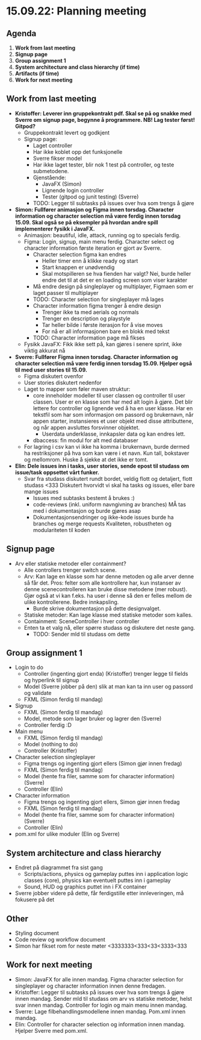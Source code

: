 # 15.09.22: Planning meeting
## Agenda
1. **Work from last meeting**
2. **Signup page**
3. **Group assignment 1**
4. **System architecture and class hierarchy (if time)**
5. **Artifacts (if time)**
6. **Work for next meeting**

## Work from last meeting
* **Kristoffer: Leverer inn gruppekontrakt pdf. Skal se på og snakke med Sverre om signup page, begynne å programmere. NB! Lag tester først! Gitpod?**
    * Gruppekontrakt levert og godkjent
    * Signup page:
        * Laget controller
        * Har ikke koblet opp det funksjonelle
        * Sverre fikser model
        * Har ikke laget tester, blir nok 1 test på controller, og teste submetodene.
        * Gjenstående:
            * JavaFX (Simon)
            * Lignende login controller
            * Tester (gitpod og junit testing) (Sverre)
        * TODO: Legger til subtasks på issues over hva som trengs å gjøre
* **Simon: Fullfører animasjon og Figma innen torsdag. Character information og character selection må være ferdig innen torsdag 15.09. Skal også se på eksempler på hvordan andre spill implementerer fysikk i JavaFX.**
    * Animasjon: beautiful, idle, attack, running og to specials ferdig.
    * Figma: Login, signup, main menu ferdig. Character select og character information første iteration er gjort av Sverre.
        * Character selection figma kan endres
            * Heller timer enn å klikke ready og start
            * Start knappen er unødvendig
            * Skal motspilleren se hva fienden har valgt? Nei, burde heller endre det til at det er en loading screen som viser karakter
        * Må endre design på singleplayer og multiplayer, Figmaen som er laget passer til multiplayer
        * TODO: Character selection for singleplayer må lages
        * Character information figma trenger å endre design
            * Trenger ikke ta med aerials og normals
            * Trenger en description og playstyle
            * Tar heller bilde i første iterasjon for å vise moves
            * For nå er all informasjonen bare en blokk med tekst
        * TODO: Character information page må fikses
    * Fysikk JavaFX: Fikk ikke sett på, kan gjøres i senere sprint, ikke viktig akkurat nå
* **Sverre: Fullfører Figma innen torsdag. Character information og character selection må være ferdig innen torsdag 15.09. Hjelper også til med user stories til 15.09.**
    * Figma diskutert ovenfor
    * User stories diskutert nedenfor
    * Laget to mapper som føler maven struktur:
        * core inneholder modeller til user classen og controller til user classen. User er en klasse som har med alt login å gjøre. Det blir lettere for controller og lignende ved å ha en user klasse. Har en tekstfil som har som informasjon om passord og brukernavn, når appen starter, instansieres et user objekt med disse attributtene, og når appen avsluttes forsvinner objektet.
            * Userdata underklasse, innkapsler data og kan endres lett.
        * dbaccess: fin modul for alt med databaser
    * For lagring i csv kan vi ikke ha komma i brukernavn, burde dermed ha restriksjoner på hva som kan være i et navn. Kun tall, bokstaver og mellomrom. Huske å sjekke at det ikke er tomt.
* **Elin: Dele issues inn i tasks, user stories, sende epost til studass om issue/task oppsettet vårt funker.**
    * Svar fra studass diskutert rundt bordet, veldig flott og detaljert, flott studass <333 Diskutert hvorvidt vi skal ha tasks og issues, eller bare mange issues
        * Issues med subtasks bestemt å brukes :)
        * code-reviews (inkl. uniform navngivning av branches) MÅ tas med i dokumentasjon og burde gjøres asap
        * Dokumentasjonsendringer og ikke-kode issues burde ha branches og merge requests
        Kvaliteten, robustheten og modulariteten til koden

## Signup page
* Arv eller statiske metoder eller containment?
    * Alle controllers trenger switch scene.
    * Arv:  Kan lage en klasse som har denne metoden og alle arver denne så får det. Pros: felter som alle kontrollere har, kun instanser av denne scenecontrolleren kan bruke disse metodene (mer robust). Gjør også at vi kan f.eks. ha user i denne så den er felles mellom de ulike kontrollerene. Bedre innkapsling.
        * Burde skrive dokumentasjon på dette designvalget.
    * Statiske metoder: Kan lage klasse med statiske metoder som kalles.
    * Containment: SceneController i hver controller
    * Enten ta et valg nå, eller spørre studass og diskutere det neste gang.
        * TODO: Sender mld til studass om dette

## Group assignment 1
* Login to do
    * Controller (ingenting gjort enda) (Kristoffer) trenger legge til fields og hyperlink til signup
    * Model (Sverre jobber på den) slik at man kan ta inn user og passord og validate
    * FXML (Simon ferdig til mandag)
* Signup
    * FXML (Simon ferdig til mandag)
    * Model, metode som lager bruker og lagrer den (Sverre)
    * Controller ferdig :D
* Main menu
    * FXML (Simon ferdig til mandag)
    * Model (nothing to do)
    * Controller (Kristoffer)
* Character selection singleplayer
    * Figma trengs og ingenting gjort ellers (Simon gjør innen fredag)
    * FXML (Simon ferdig til mandag)
    * Model (hente fra filer, samme som for character information) (Sverre)
    * Controller (Elin)
* Character information
    * Figma trengs og ingenting gjort ellers, Simon gjør innen fredag
    * FXML (Simon ferdig til mandag)
    * Model (hente fra filer, samme som for character information) (Sverre)
    * Controller (Elin)
* pom.xml for ulike moduler (Elin og Sverre)

## System architecture and class hierarchy
* Endret på diagrammet fra sist gang
    * Scripts/actions, physics og gameplay puttes inn i application logic classes (core), physics kan eventuelt puttes inn i gameplay
    * Sound, HUD og graphics puttet inn i FX container
* Sverre jobber videre på dette, får ferdigstille etter innleveringen, må fokusere på det

## Other
* Styling document
* Code review og workflow document
* Simon har fikset rom for neste møter <3333333<333<33<3333<333

## Work for next meeting
* Simon: JavaFX for alle innen mandag. Figma character selection for singleplayer og character information innen denne fredagen.
* Kristoffer: Legger til subtasks på issues over hva som trengs å gjøre innen mandag. Sender mld til studass om arv vs statiske metoder, helst svar innen mandag. Controller for login og main menu innen mandag.
* Sverre: Lage filbehandlingsmodellene innen mandag. Pom.xml innen mandag.
* Elin: Controller for character selection og information innen mandag. Hjelper Sverre med pom.xml.
